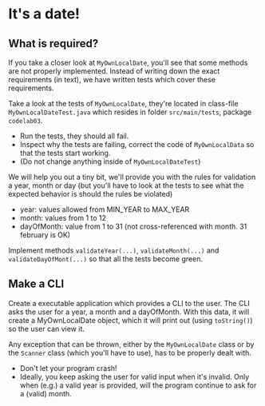 # It's a date!

## What is required?

If you take a closer look at `MyOwnLocalDate`, you'll see that some methods are not properly implemented.
Instead of writing down the exact requirements (in text), we have written tests which cover these requirements.

Take a look at the tests of `MyOwnLocalDate`, they're located in class-file `MyOwnLocalDateTest.java` which resides in 
folder `src/main/tests`, package `codelab03`.
- Run the tests, they should all fail.
- Inspect why the tests are failing, correct the code of `MyOwnLocalData` so that the tests start working.
- (Do not change anything inside of `MyOwnLocalDateTest`)

We will help you out a tiny bit, we'll provide you with the rules for validation a year, month or day (but you'll have 
to look at the tests to see what the expected behavior is should the rules be violated)
- year: values allowed from MIN_YEAR to MAX_YEAR
- month: values from 1 to 12
- dayOfMonth: value from 1 to 31 (not cross-referenced with month. 31 february is OK)

Implement methods `validateYear(...)`, `validateMonth(...)` and `validateDayOfMont(...)` 
so that all the tests become green.

## Make a CLI

Create a executable application which provides a CLI to the user.
The CLI asks the user for a year, a month and a dayOfMonth.
With this data, it will create a MyOwnLocalDate object, which it will print out (using `toString()`) so the user can 
view it.

Any exception that can be thrown, either by the `MyOwnLocalDate` class or by the `Scanner` class (which you'll have to use),
has to be properly dealt with. 
- Don't let your program crash!
- Ideally, you keep asking the user for valid input when it's invalid. Only when (e.g.) a valid year is provided, will 
the program continue to ask for a (valid) month.
